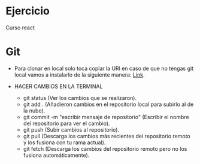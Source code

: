 # Ejercicio
Curso react
                                               
# Git
- Para clonar en local solo toca copiar la URl en caso de que no tengas git local vamos a instalarlo de la siguiente manera: [Link](https://youtu.be/ChVqT1MrAsM?si=PNs4ZVln0gvvztjo).

- HACER CAMBIOS EN LA TERMINAL
    - git status (Ver los cambios que se realizaron).
    - git add . (Añadieron cambios en el repositorio local para subirlo al de la nube).
    - git commit -m "escribir mensaje de repositorio" (Escribir el nombre del repositorio para ver el cambio).
    - git push (Subir cambios al repositorio).
    - git pull (Descarga los cambios más recientes del repositorio remoto y los fusiona con tu rama actual).
    - git fetch (Descarga los cambios del repositorio remoto pero no los fusiona automáticamente).

